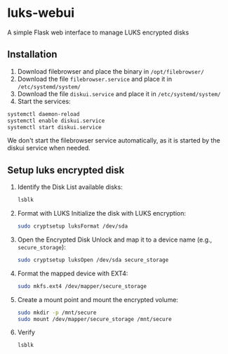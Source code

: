 # luks-webui
A simple Flask web interface to manage LUKS encrypted disks

## Installation

1. Download filebrowser and place the binary in `/opt/filebrowser/`
2. Download the file `filebrowser.service` and place it in `/etc/systemd/system/`
3. Download the file `diskui.service` and place it in `/etc/systemd/system/`
4. Start the services:
```bash
systemctl daemon-reload
systemctl enable diskui.service
systemctl start diskui.service
```

We don't start the filebrowser service automatically, as it is started by the diskui service when needed.

## Setup luks encrypted disk

1. Identify the Disk
List available disks:
    ```bash
    lsblk
    ```

2. Format with LUKS
Initialize the disk with LUKS encryption:
    ```bash
    sudo cryptsetup luksFormat /dev/sda
    ```

3. Open the Encrypted Disk
Unlock and map it to a device name (e.g., `secure_storage`):
    ```bash
    sudo cryptsetup luksOpen /dev/sda secure_storage
    ```

4. Format the mapped device with EXT4:
    ```bash
    sudo mkfs.ext4 /dev/mapper/secure_storage
    ```

5. Create a mount point and mount the encrypted volume:
    ```bash
    sudo mkdir -p /mnt/secure
    sudo mount /dev/mapper/secure_storage /mnt/secure
    ```

6. Verify
    ```bash
    lsblk
    ```